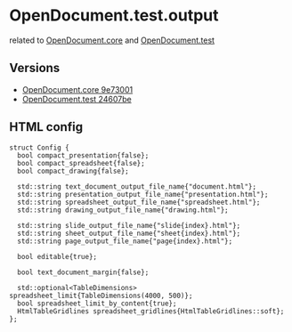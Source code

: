 # OpenDocument.test.output

related to [OpenDocument.core](https://github.com/opendocument-app/OpenDocument.core) and [OpenDocument.test](https://github.com/opendocument-app/OpenDocument.test)

## Versions

- [OpenDocument.core 9e73001](https://github.com/opendocument-app/OpenDocument.core/tree/9e7300110f5164a2ba39fc27fda684be6525d766)
- [OpenDocument.test 24607be](https://github.com/opendocument-app/OpenDocument.test/tree/24607be4e10e251787b237fff0da6ed29d381847)

## HTML config

```
struct Config {
  bool compact_presentation{false};
  bool compact_spreadsheet{false};
  bool compact_drawing{false};

  std::string text_document_output_file_name{"document.html"};
  std::string presentation_output_file_name{"presentation.html"};
  std::string spreadsheet_output_file_name{"spreadsheet.html"};
  std::string drawing_output_file_name{"drawing.html"};

  std::string slide_output_file_name{"slide{index}.html"};
  std::string sheet_output_file_name{"sheet{index}.html"};
  std::string page_output_file_name{"page{index}.html"};

  bool editable{true};

  bool text_document_margin{false};

  std::optional<TableDimensions> spreadsheet_limit{TableDimensions(4000, 500)};
  bool spreadsheet_limit_by_content{true};
  HtmlTableGridlines spreadsheet_gridlines{HtmlTableGridlines::soft};
};
```
